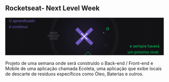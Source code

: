 ## Rocketseat- Next Level Week
![alt Semana NLW](https://github.com/henriqueritter/Rocketseat-NLW/blob/master/bgimg_nlw.png?raw=true)

Projeto de uma semana onde será construído o Back-end / Front-end e Mobile de uma aplicação chamada Ecoleta, uma aplicação que exibe locais de descarte de resíduos específicos como Óleo, Baterias e outros.

